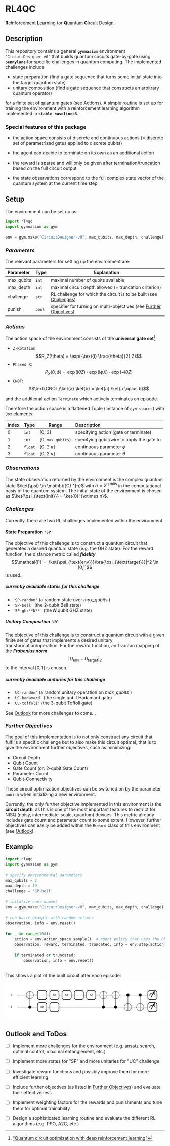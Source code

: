 # RL4QC

**R**einforcement **L**earning for **Q**uantum **C**ircuit Design.

## **Description**

This repository contains a general **`gymnasium`** environment "`CircuitDesigner-v0`" that builds quantum circuits gate-by-gate using **`pennylane`** for specific challenges in quantum computing. The implemented challenges include

+ state preparation
  (find a gate sequence that turns some initial state into the target quantum state)
+ unitary composition
  (find a gate sequence that constructs an arbitrary quantum operator)

for a finite set of quantum gates (see [Actions](#actions)). A simple routine is set up for training the environment with a reinforcement learning algorithm implemented in **`stable_baselines3`**.

### Special features of this package

+ the action space consists of discrete and continuous actions
  (= discrete set of parametrized gates applied to discrete qubits)
  
+ the agent can decide to terminate on its own as an additional action

+ the reward is sparse and will only be given after termination/truncation based on the full circuit output

+ the state observations correspond to the full complex state vector of the quantum system at the current time step

## **Setup**

The environment can be set up as:

```python
import rl4qc
import gymnasium as gym

env = gym.make("CircuitDesigner-v0", max_qubits, max_depth, challenge)
```

### *Parameters*

The relevant parameters for setting up the environment are:

| Parameter  | Type   | Explanation                                                  |
| :--------- | ------ | ------------------------------------------------------------ |
| max_qubits | `int` | maximal number of qubits available                           |
| max_depth  | `int`  | maximal circuit depth allowed (= truncation criterion)       |
| challenge  | `str`  | RL challenge for which the circuit is to be built (see [Challenges](#challenges)) |
| punish     | `bool` | specifier for turning on multi-objectives (see [Further Objectives](#further-objectives)) |

### *Actions*

The action space of the environment consists of the **universal gate set**[^1]

+ `Z-Rotation`: $$R_Z(\theta) = \exp(-\text{i} \frac{\theta}{2} Z)$$
+ `Phased X`: $$P_X(\theta, \phi) = \exp(\text{i}\theta Z) \cdot \exp(\text{i}\phi X) \cdot \exp(-\text{i}\theta Z)$$
+ `CNOT`: $$\text{CNOT}\ket{a} \ket{b} = \ket{a} \ket{a \oplus b}$$

and the additional action `Terminate` which actively terminates an episode.

Therefore the action space is a flattened Tuple (instance of `gym.spaces`) with `Box` elements:

| Index | Type    | Range             | Description                                |
| ----- | ------- | ----------------- | :----------------------------------------- |
| 0     | `int`   | [0, 3]            | specifying action (gate or terminate)      |
| 1     | `int`   | [0, `max_qubits`) | specifying qubit/wire to apply the gate to |
| 2     | `float` | [0, 2 $\pi$]       | continuous parameter $\phi$                |
| 3     | `float` | [0, 2 $\pi$]       | continuous parameter $\theta$              |

[^1]: ["Quantum circuit optimization with deep reinforcement learning"](http://arxiv.org/pdf/2103.07585v1)

### *Observations*

The state observation returned by the environment is the complex quantum state $\ket{\psi} \in \mathbb{C} ^{n}$ with $n = 2^{\mathrm{qubits}}$ in the computational basis of the quantum system. The initial state of the environment is chosen as $\ket{\psi_{\text{init}}} = \ket{0}^{\otimes n}$.

### *Challenges*

Currently, there are two RL challenges implemented within the environment:

#### State Preparation `'SP'`

The objective of this challenge is to construct a quantum circuit that generates a desired quantum state (e.g. the GHZ state).
For the reward function, the distance metric called ***fidelity*** $$\mathcal{F} = |\ket{\psi_{\text{env}}}\bra{\psi_{\text{target}}}|^2 \in [0,1]$$ is used.

##### currently available states for this challenge

+ `'SP-random'` (a random state over *max_qubits* )
+ `'SP-bell'` (the 2-qubit Bell state)
+ `'SP-ghz**N**'` (the ***N*** qubit GHZ state)

##### Unitary Composition `'UC'`

The objective of this challenge is to construct a quantum circuit with a given finite set of gates that implements a desired unitary transformation/operation. For the reward function, an 1-arctan mapping of the ***Frobenius norm*** $$|U_{\text{env}} - U_{\text{target}}|_2$$ to the interval $[0,1]$ is chosen.

##### currently available unitaries for this challenge

+ `'UC-random'` (a random unitary operation on *max_qubits* )
+ `'UC-hadamard'` (the single qubit Hadamard gate)
+ `'UC-toffoli'` (the 3-qubit Toffoli gate)

See [Outlook](#outlook-and-todos) for more challenges to come...

### *Further Objectives*

The goal of this implementation is to not only construct any circuit that fulfills a specific challenge but to also make this circuit optimal, that is to give the environment further objectives, such as minimizing:

+ Circuit Depth
+ Qubit Count
+ Gate Count (or: 2-qubit Gate Count)
+ Parameter Count
+ Qubit-Connectivity

These circuit optimization objectives can be switched on by the parameter `punish` when initializing a new environment.

Currently, the only further objective implemented in this environment is the **circuit depth**, as this is one of the most important features to restrict for NISQ (noisy, intermediate-scale, quantum) devices. This metric already includes gate count and parameter count to some extent. However, further objectives can easily be added within the `Reward` class of this environment (see [Outlook](#outlook-and-todos)).

## **Example**

```python
import rl4qc
import gymnasium as gym

# specify environmental parameters
max_qubits = 2
max_depth = 10
challenge = 'SP-bell'

# initalize environment
env = gym.make("CircuitDesigner-v0", max_qubits, max_depth, challenge)

# run basic example with random actions
observation, info = env.reset()

for _ in range(100):
    action = env.action_space.sample()  # agent policy that uses the observation and info
    observation, reward, terminated, truncated, info = env.step(action)

    if terminated or truncated:
        observation, info = env.reset()
        
```

This shows a plot of the built circuit after each episode:

![example_circuit](/models/example_circuit.png)

## **Outlook and ToDos**

-[ ] Implement more challenges for the environment (e.g. ansatz search, optimal control, maximal entanglement, etc.)

-[ ] Implement more states for "SP" and more unitaries for "UC" challenge

-[ ] Investigate reward functions and possibly improve them for more efficient learning

-[ ] Include further objectives (as listed in [Further Objectives](#further-objectives)) and evaluate their effectiveness

-[ ] Implement weighting factors for the rewards and punishments and tune them for optimal trainability

-[ ] Design a sophisticated learning routine and evaluate the different RL algorithms (e.g. PPO, A2C, etc.)
